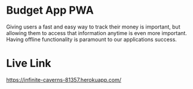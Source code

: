 # Budget App PWA
Giving users a fast and easy way to track their money is important, but allowing them to access that information anytime is even more important. Having offline functionality is paramount to our applications success.

# Live Link

https://infinite-caverns-81357.herokuapp.com/

